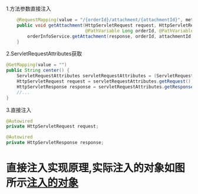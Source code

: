 1.方法参数直接注入
```java
    @RequestMapping(value = "/{orderId}/attachment/{attachmentId}", method = RequestMethod.GET)
    public void getAttachment(HttpServletRequest request, HttpServletResponse response, 
                              @PathVariable Long orderId, @PathVariable Long attachmentId) throws Exception {
        orderInfoService.getAttachment(response, orderId, attachmentId);
    }
```
2.ServletRequestAttributes获取
```java
@GetMapping(value = "")
public String center() {
    ServletRequestAttributes servletRequestAttributes = (ServletRequestAttributes)RequestContextHolder.getRequestAttributes();
    HttpServletRequest request = servletRequestAttributes.getRequest();
    HttpServletResponse response = servletRequestAttributes.getResponse();
    //...
}
```
3.直接注入
```java
@Autowired
private HttpServletRequest request;

@Autowired
private HttpServletResponse response;
```

# 直接注入实现原理,实际注入的对象如图所示[注入的对象](https://github.com/lucky-xin/Learning/blob/gh-pages/image/elasticsearch-search-pas.png)




